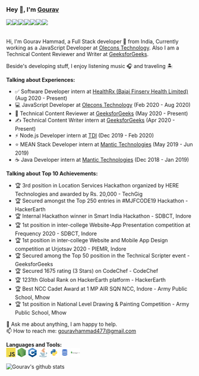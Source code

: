 ### Hey 👋, I'm [Gourav](https://gouravhammad.herokuapp.com)

<a href="https://www.linkedin.com/in/gouravhammad"> <img align="left" src="https://img.icons8.com/color/48/000000/linkedin.png"></img></a>
<a href="https://twitter.com/gouravhammad"> <img align="left" src="https://img.icons8.com/color/48/000000/twitter.png"></img></a>
<a href="https://www.facebook.com/gouravhammad477"> <img align="left" src="https://img.icons8.com/color/48/000000/facebook-new.png"></img></a>
<a href="https://www.instagram.com/gouravhammad"> <img align="left" src="https://img.icons8.com/color/48/000000/instagram-new.png"></img></a>
<a href="https://medium.com/@gouravhammad477"> <img align="left" src="https://img.icons8.com/color/48/000000/medium-monogram.png"></img></a>
<a href="https://www.youtube.com/channel/UCbLiJz8Td-XTjIt-7wxnNpw"> <img align="left" src="https://img.icons8.com/color/48/000000/youtube.png"></img></a>
<a href="https://gouravhammad.herokuapp.com/"> <img align="left" src="https://img.icons8.com/color/48/000000/shrug-emoticon.png"></img></a>
<br>
<br>
<br>
Hi, I'm Gourav Hammad, a Full Stack developer 🚀 from India, Currently working as a JavaScript Developer at [Olecons Technology](https://olecons.com/). Also I am a Technical Content Reviewer and Writer at [GeeksforGeeks](https://geeksforgeeks.org/).

Beside's developing stuff, I enjoy listening music 🎧 and traveling 🏝️

**Talking about Experiences:**
- ✅ Software Developer intern at [HealthRx (Bajaj Finserv Health Limited)](https://healthrx.co.in/) (Aug 2020 - Present)
- 💻 JavaScript Developer at [Olecons Technology](https://olecons.com/) (Feb 2020 - Aug 2020)
- 📑 Technical Content Reviewer at [GeeksforGeeks](https://geeksforgeeks.org/) (May 2020 - Present)
- ✍ Technical Content Writer intern at [GeeksforGeeks](https://geeksforgeeks.org/) (Apr 2020 - Present) 
- ⚡ Node.js Developer intern at [TDI](https://thedesigninstitute.in/) (Dec 2019 - Feb 2020)
- ⭐ MEAN Stack Developer intern at [Mantic Technologies](https://www.linkedin.com/company/mantic-technologies/about/) (May 2019 - Jun 2019)
- ☕ Java Developer intern at [Mantic Technologies](https://www.linkedin.com/company/mantic-technologies/about/) (Dec 2018 - Jan 2019)

**Talking about Top 10 Achievements:**
- 🏆 3rd position in Location Services Hackathon organized by HERE Technologies and awarded by Rs. 20,000 - TechGig
- 🏆 Secured amongst the Top 250 entries in #MJFCODE19 Hackathon - HackerEarth
- 🏆 Internal Hackathon winner in Smart India Hackathon - SDBCT, Indore
- 🏆 1st position in inter-college Website-App Presentation competition at Frequency 2020 - SDBCT, Indore
- 🏆 1st position in inter-college Website and Mobile App Design competition at Urjotsav 2020 - PIEMR, Indore
- 🏆 Secured among the Top 50 position in the Technical Scripter event - GeeksforGeeks
- 🏆 Secured 1675 rating (3 Stars) on CodeChef - CodeChef
- 🏆 1231th Global Rank on HackerEarth platform - HackerEarth
- 🏆 Best NCC Cadet Award at 1 MP AIR SQN NCC, Indore - Army Public School, Mhow
- 🏆 1st position in National Level Drawing & Painting Competition - Army Public School, Mhow

💬 Ask me about anything, I am happy to help. <br />
📫 How to reach me: gouravhammad477@gmail.com

**Languages and Tools:**  <br/> 
<code><img height="25" src="https://raw.githubusercontent.com/github/explore/80688e429a7d4ef2fca1e82350fe8e3517d3494d/topics/javascript/javascript.png"></code>
<code><img height="25" src="https://raw.githubusercontent.com/github/explore/80688e429a7d4ef2fca1e82350fe8e3517d3494d/topics/nodejs/nodejs.png"></code>
<code><img height="25" src="https://raw.githubusercontent.com/github/explore/80688e429a7d4ef2fca1e82350fe8e3517d3494d/topics/cpp/cpp.png"></code>
<code><img height="25" src="https://raw.githubusercontent.com/github/explore/80688e429a7d4ef2fca1e82350fe8e3517d3494d/topics/java/java.png"></code>
<code><img height="25" src="https://raw.githubusercontent.com/github/explore/80688e429a7d4ef2fca1e82350fe8e3517d3494d/topics/python/python.png"></code>
<code><img height="25" src="https://raw.githubusercontent.com/github/explore/80688e429a7d4ef2fca1e82350fe8e3517d3494d/topics/sql/sql.png"></code>
<code><img height="25" src="https://raw.githubusercontent.com/github/explore/80688e429a7d4ef2fca1e82350fe8e3517d3494d/topics/mongodb/mongodb.png"></code>

![Gourav's github stats](https://github-readme-stats.vercel.app/api?username=gouravhammad&&show_icons=true&title_color=ffffff&icon_color=bb2acf&text_color=daf7dc&bg_color=151515) 

